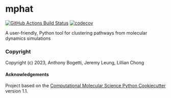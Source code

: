 mphat
==============================
[//]: # (Badges)
[![GitHub Actions Build Status](https://github.com/jeremyleung521/mphat/workflows/CI/badge.svg)](https://github.com/jeremyleung521/mphat/actions?query=workflow%3ACI)
[![codecov](https://codecov.io/gh/jeremyleung521/mphat/branch/main/graph/badge.svg)](https://codecov.io/gh/jeremyleung521/mphat/branch/main)


A user-friendly, Python tool for clustering pathways from molecular dynamics simulations

### Copyright

Copyright (c) 2023, Anthony Bogetti, Jeremy Leung, Lillian Chong


#### Acknowledgements
 
Project based on the 
[Computational Molecular Science Python Cookiecutter](https://github.com/molssi/cookiecutter-cms) version 1.1.
